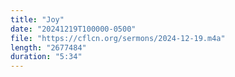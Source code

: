 ```yaml
---
title: "Joy"
date: "20241219T100000-0500"
file: "https://cflcn.org/sermons/2024-12-19.m4a"
length: "2677484"
duration: "5:34"
---
```

